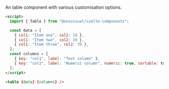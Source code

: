 An table component with various customisation options.

```html
<script>
  import { Table } from "@onsvisual/svelte-components";

  const data = [
    { col1: "Item one", col2: 10 },
    { col1: "Item two", col2: 20 },
    { col1: "Item three", col2: 30 },
  ];
  const columns = [
    { key: "col1", label: "Text column" },
    { key: "col2", label: "Numeric column", numeric: true, sortable: true },
  ];
</script>

<table {data} {columns} />
```
